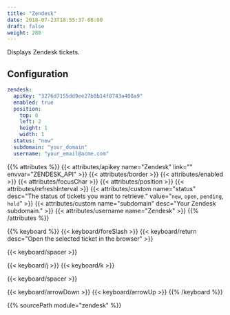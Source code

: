 ```yaml
---
title: "Zendesk"
date: 2018-07-23T18:55:37-08:00
draft: false
weight: 280
---
```


Displays Zendesk tickets.

## Configuration

```yaml
zendesk:
  apiKey: "3276d7155dd9ee27b8b14f8743a408a9"
  enabled: true
  position:
    top: 0
    left: 2
    height: 1
    width: 1
  status: "new"
  subdomain: "your_domain"
  username: "your_email@acme.com"
```

{{% attributes %}}
  {{< attributes/apikey name="Zendesk" link="" envvar="ZENDESK_API" >}}
  {{< attributes/border >}}
  {{< attributes/enabled >}}
  {{< attributes/focusChar >}}
  {{< attributes/position >}}
  {{< attributes/refreshInterval >}}
  {{< attributes/custom name="status" desc="The status of tickets you want to retrieve." value="`new`, `open`, `pending`, `hold`" >}}
  {{< attributes/custom name="subdomain" desc="Your Zendesk subdomain." >}}
  {{< attributes/username name="Zendesk" >}}
{{% /attributes %}}

{{% keyboard %}}
  {{< keyboard/foreSlash >}}
  {{< keyboard/return desc="Open the selected ticket in the browser" >}}

  {{< keyboard/spacer >}}

  {{< keyboard/j >}}
  {{< keyboard/k >}}

  {{< keyboard/spacer >}}

  {{< keyboard/arrowDown >}}
  {{< keyboard/arrowUp >}}
{{% /keyboard %}}

{{% sourcePath module="zendesk" %}}